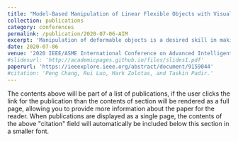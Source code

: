 ```yaml
---
title: "Model-Based Manipulation of Linear Flexible Objects with Visual Curvature Feedback"
collection: publications
category: conferences
permalink: /publication/2020-07-06-AIM
excerpt: 'Manipulation of deformable objects is a desired skill in making robots ubiquitous in manufacturing, service, healthcare, and security. Deformable objects are common in our daily lives, e.g., wires, clothes, bed sheets, etc., and are significantly more difficult to model than rigid objects. In this study, we investigate vision-based manipulation of linear flexible objects such as cables. We propose a geometric modeling method that is based on visual feedback to develop a general representation of the linear flexible object that is subject to gravity. The model characterizes the shape of the object by combining the curvatures on two projection planes. In this approach, we achieve tracking of the position and orientation (pose) of a cable-like object, the pose of its tip, and the pose of the selected grasp point on the object, which enables closed-loop manipulation of the object. We demonstrate the feasibility of our approach by …'
date: 2020-07-06
venue: '2020 IEEE/ASME International Conference on Advanced Intelligent Mechatronics (AIM)'
#slidesurl: 'http://academicpages.github.io/files/slides1.pdf'
paperurl: 'https://ieeexplore.ieee.org/abstract/document/9159044'
#citation: 'Peng Chang, Rui Luo, Mark Zolotas, and Taskin Padir.'
---
```


The contents above will be part of a list of publications, if the user clicks the link for the publication than the contents of section will be rendered as a full page, allowing you to provide more information about the paper for the reader. When publications are displayed as a single page, the contents of the above "citation" field will automatically be included below this section in a smaller font.
